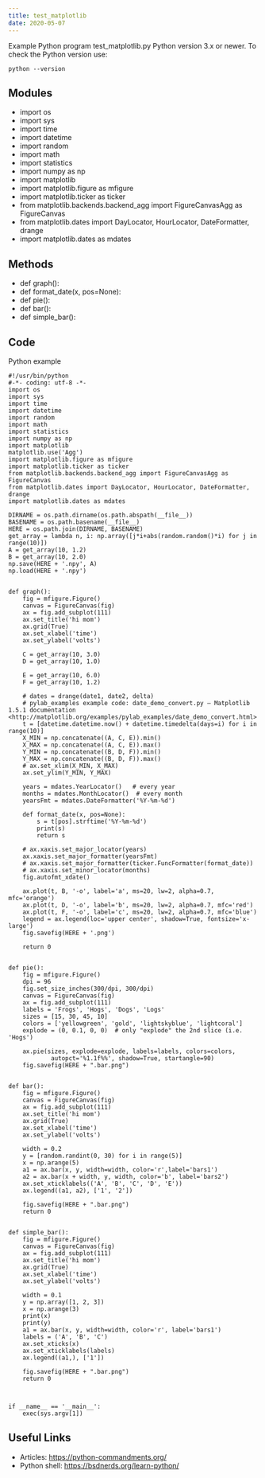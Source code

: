 ```yaml
---
title: test_matplotlib
date: 2020-05-07
---
```

Example Python program test_matplotlib.py
Python version 3.x or newer.
To check the Python version use:

    python --version

## Modules

* import os
* import sys
* import time
* import datetime
* import random
* import math
* import statistics
* import numpy as np
* import matplotlib
* import matplotlib.figure as mfigure
* import matplotlib.ticker as ticker
* from matplotlib.backends.backend_agg import FigureCanvasAgg as FigureCanvas
* from matplotlib.dates import DayLocator, HourLocator, DateFormatter, drange
* import matplotlib.dates as mdates

## Methods

* def graph():
* def format_date(x, pos=None):
* def pie():
* def bar():
* def simple_bar():

## Code

Python example

    #!/usr/bin/python
    #-*- coding: utf-8 -*-
    import os
    import sys
    import time
    import datetime
    import random
    import math
    import statistics
    import numpy as np
    import matplotlib
    matplotlib.use('Agg')
    import matplotlib.figure as mfigure
    import matplotlib.ticker as ticker
    from matplotlib.backends.backend_agg import FigureCanvasAgg as FigureCanvas
    from matplotlib.dates import DayLocator, HourLocator, DateFormatter, drange
    import matplotlib.dates as mdates
    
    DIRNAME = os.path.dirname(os.path.abspath(__file__))
    BASENAME = os.path.basename(__file__)
    HERE = os.path.join(DIRNAME, BASENAME)
    get_array = lambda n, i: np.array([j*i+abs(random.random()*i) for j in range(10)])
    A = get_array(10, 1.2)
    B = get_array(10, 2.0)
    np.save(HERE + '.npy', A)
    np.load(HERE + '.npy')
    
    
    def graph():
        fig = mfigure.Figure()
        canvas = FigureCanvas(fig)
        ax = fig.add_subplot(111)
        ax.set_title('hi mom')
        ax.grid(True)
        ax.set_xlabel('time')
        ax.set_ylabel('volts')
    
        C = get_array(10, 3.0)
        D = get_array(10, 1.0)
    
        E = get_array(10, 6.0)
        F = get_array(10, 1.2)
    
        # dates = drange(date1, date2, delta)
        # pylab_examples example code: date_demo_convert.py — Matplotlib 1.5.1 documentation <http://matplotlib.org/examples/pylab_examples/date_demo_convert.html>
        t = [datetime.datetime.now() + datetime.timedelta(days=i) for i in range(10)]
        X_MIN = np.concatenate((A, C, E)).min()
        X_MAX = np.concatenate((A, C, E)).max()
        Y_MIN = np.concatenate((B, D, F)).min()
        Y_MAX = np.concatenate((B, D, F)).max()
        # ax.set_xlim(X_MIN, X_MAX)
        ax.set_ylim(Y_MIN, Y_MAX)
    
        years = mdates.YearLocator()   # every year
        months = mdates.MonthLocator()  # every month
        yearsFmt = mdates.DateFormatter('%Y-%m-%d')
        
        def format_date(x, pos=None):
            s = t[pos].strftime('%Y-%m-%d')
            print(s)
            return s
    
        # ax.xaxis.set_major_locator(years)
        ax.xaxis.set_major_formatter(yearsFmt)
        # ax.xaxis.set_major_formatter(ticker.FuncFormatter(format_date))
        # ax.xaxis.set_minor_locator(months)
        fig.autofmt_xdate()
    
        ax.plot(t, B, '-o', label='a', ms=20, lw=2, alpha=0.7, mfc='orange')
        ax.plot(t, D, '-o', label='b', ms=20, lw=2, alpha=0.7, mfc='red')
        ax.plot(t, F, '-o', label='c', ms=20, lw=2, alpha=0.7, mfc='blue')
        legend = ax.legend(loc='upper center', shadow=True, fontsize='x-large')
        fig.savefig(HERE + '.png')
    
        return 0
    
    
    def pie():
        fig = mfigure.Figure()
        dpi = 96
        fig.set_size_inches(300/dpi, 300/dpi)
        canvas = FigureCanvas(fig)
        ax = fig.add_subplot(111)
        labels = 'Frogs', 'Hogs', 'Dogs', 'Logs'
        sizes = [15, 30, 45, 10]
        colors = ['yellowgreen', 'gold', 'lightskyblue', 'lightcoral']
        explode = (0, 0.1, 0, 0)  # only "explode" the 2nd slice (i.e. 'Hogs')
        
        ax.pie(sizes, explode=explode, labels=labels, colors=colors,
                autopct='%1.1f%%', shadow=True, startangle=90)
        fig.savefig(HERE + ".bar.png")
    
    
    def bar():
        fig = mfigure.Figure()
        canvas = FigureCanvas(fig)
        ax = fig.add_subplot(111)
        ax.set_title('hi mom')
        ax.grid(True)
        ax.set_xlabel('time')
        ax.set_ylabel('volts')
    
        width = 0.2
        y = [random.randint(0, 30) for i in range(5)]
        x = np.arange(5)
        a1 = ax.bar(x, y, width=width, color='r',label='bars1')
        a2 = ax.bar(x + width, y, width, color='b', label='bars2')
        ax.set_xticklabels(('A', 'B', 'C', 'D', 'E'))
        ax.legend((a1, a2), ['1', '2'])
    
        fig.savefig(HERE + ".bar.png")
        return 0
    
    
    def simple_bar():
        fig = mfigure.Figure()
        canvas = FigureCanvas(fig)
        ax = fig.add_subplot(111)
        ax.set_title('hi mom')
        ax.grid(True)
        ax.set_xlabel('time')
        ax.set_ylabel('volts')
    
        width = 0.1
        y = np.array([1, 2, 3])
        x = np.arange(3)
        print(x)
        print(y)
        a1 = ax.bar(x, y, width=width, color='r', label='bars1')
        labels = ('A', 'B', 'C')
        ax.set_xticks(x)
        ax.set_xticklabels(labels)
        ax.legend((a1,), ['1'])
    
        fig.savefig(HERE + ".bar.png")
        return 0
    
    
    
    if __name__ == '__main__':
        exec(sys.argv[1])
    

## Useful Links

- Articles: https://python-commandments.org/
- Python shell: https://bsdnerds.org/learn-python/
